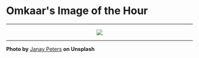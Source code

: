 # Omkaar's Image of the Hour

---

<div align="center">

<a href="https://unsplash.com/photos/a-child-holds-patriotic-decorations-upwards-GOpsej-AGEw">
  <img src="https://images.unsplash.com/photo-1750378112167-58d9d3788eef?crop=entropy&cs=tinysrgb&fit=max&fm=jpg&ixid=M3w3NjA2Nzh8MHwxfHJhbmRvbXx8fHx8fHx8fDE3NTE0Njg0MDB8&ixlib=rb-4.1.0&q=80&w=1080" style="max-width:100%; height:auto;">
</a>



</div>

---

**Photo by** [Janay Peters](https://unsplash.com/@jpetersbydesign) **on Unsplash**
